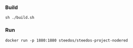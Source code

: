 
### Build
```
sh ./build.sh
```

### Run

```
docker run -p 1880:1880 steedos/steedos-project-nodered
```
